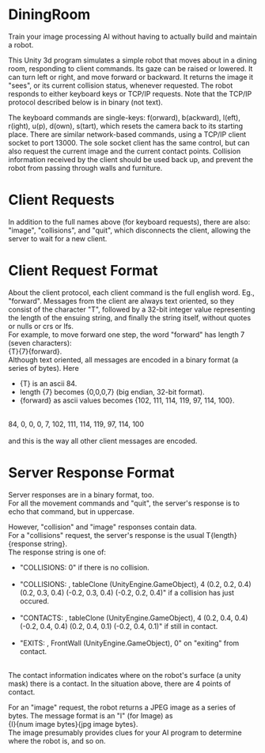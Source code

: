 # DiningRoom
Train your image processing AI without having to actually build and maintain a robot.<br />

This Unity 3d program simulates a simple robot that moves about in a dining room, responding to client commands. Its gaze can be raised or lowered. It can turn left or right, and move forward or backward. It returns the image it "sees", or its current collision status, whenever requested. The robot responds to either keyboard keys or TCP/IP requests. Note that the TCP/IP protocol described below is in binary (not text).<br />

The keyboard commands are single-keys: f(orward), b(ackward), l(eft), r(ight), u(p), d(own), s(tart), which resets the camera back to its starting place.
There are similar network-based commands, using a TCP/IP client socket to port 13000. The sole socket client has the same control, but can also request the current image and the current contact points. Collision information received by the client should be used back up, and prevent the robot from passing through walls and furniture.<br />
# Client Requests
In addition to the full names above (for keyboard requests), there are also: "image", "collisions", and "quit", which disconnects the client, allowing the server to wait for a new client.<br />

# Client Request Format
About the client protocol, each client command is the full english word. Eg., "forward". Messages from the client are always text oriented, so they consist of the character "T", followed by a 32-bit integer value representing the length of the ensuing string, and finally the string itself, without quotes or nulls or crs or lfs.<br>
For example, to move forward one step, the word "forward" has length 7 (seven characters):<br />
      {T}{7}{forward}.<br />
Although text oriented, all messages are encoded in a binary format (a series of bytes). Here 
<ul>
      <li>{T} is an ascii 84.</li>
      <li>length {7} becomes {0,0,0,7} (big endian, 32-bit format).</li>
      <li>{forward} as ascii values becomes {102, 111, 114, 119, 97, 114, 100}.</li>
</ul><br />
      84, 0, 0, 0, 7, 102, 111, 114, 119, 97, 114, 100<br />
<br />
and this is the way all other client messages are encoded.<br />

# Server Response Format
Server responses are in a binary format, too.<br />
For all the movement commands and "quit", the server's response is to echo that command, but in uppercase.<br />

However, "collision" and "image" responses contain data.<br />
For a "collisions" request, the server's response is the usual T{length}{response string}.<br />
The response string is one of:
<ul>
<li>"COLLISIONS: 0" if there is no collision.</li><br />
<li>"COLLISIONS: , tableClone (UnityEngine.GameObject), 4
(0.2, 0.2, 0.4)
(0.2, 0.3, 0.4)
(-0.2, 0.3, 0.4)
(-0.2, 0.2, 0.4)" if a collision has just occured.</li> <br />
<li>"CONTACTS: , tableClone (UnityEngine.GameObject), 4
(0.2, 0.4, 0.4)
(-0.2, 0.4, 0.4)
(0.2, 0.4, 0.1)
(-0.2, 0.4, 0.1)" if still in contact.</li> <br />
<li>"EXITS: , FrontWall (UnityEngine.GameObject), 0" on "exiting" from contact.</li><br />
</ul>
The contact information indicates where on the robot's surface (a unity mask) there is a contact. In the situation above, there are 4 points of contact.<br />
      
For an "image" request, the robot returns a JPEG image as a series of bytes. The message format is an "I" (for Image) as <br />
{I}{num image bytes}{jpg image bytes}.<br />
The image presumably provides clues for your AI program to determine where the robot is, and so on. <br />

